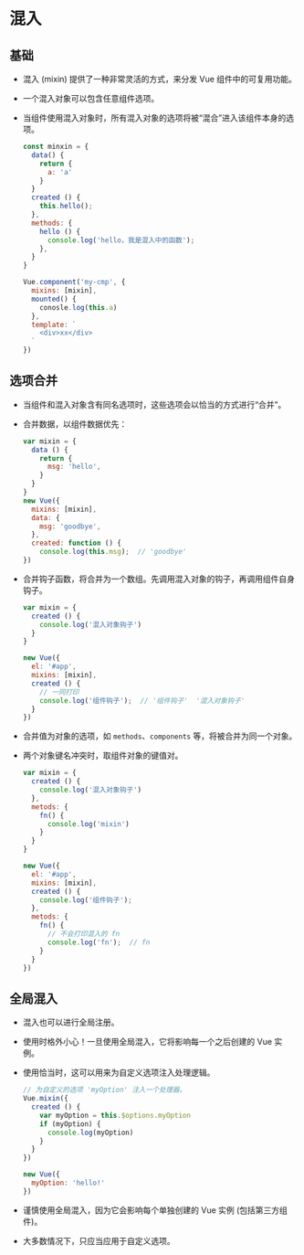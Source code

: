# 混入

## 基础

*   混入 (mixin) 提供了一种非常灵活的方式，来分发 Vue 组件中的可复用功能。

*   一个混入对象可以包含任意组件选项。

*   当组件使用混入对象时，所有混入对象的选项将被“混合”进入该组件本身的选项。

    ```javascript
    const minxin = {
      data() {
        return {
          a: 'a'
        }
      }
      created () {
        this.hello();
      },
      methods: {
        hello () {
          console.log('hello，我是混入中的函数');
        },
      }
    }

    Vue.component('my-cmp', {
      mixins: [mixin],
      mounted() {
        conosle.log(this.a)
      },
      template: `
        <div>xx</div>
      `
    })
    ```

## 选项合并

*   当组件和混入对象含有同名选项时，这些选项会以恰当的方式进行“合并”。

*   合并数据，以组件数据优先：

    ```javascript
    var mixin = {
      data () {
        return {
          msg: 'hello',
        }
      }
    }
    new Vue({
      mixins: [mixin],
      data: {
        msg: 'goodbye',
      },
      created: function () {
        console.log(this.msg);  // 'goodbye'
    })
    ```

*   合并钩子函数，将合并为一个数组。先调用混入对象的钩子，再调用组件自身钩子。

    ```javascript
    var mixin = {
      created () {
        console.log('混入对象钩子')
      }
    }

    new Vue({
      el: '#app',
      mixins: [mixin],
      created () {
        // 一同打印
        console.log('组件钩子');  // '组件钩子'  '混入对象钩子'
      }
    })
    ```

*   合并值为对象的选项，如 `methods`、`components` 等，将被合并为同一个对象。

*   两个对象键名冲突时，取组件对象的键值对。

    ```javascript
    var mixin = {
      created () {
        console.log('混入对象钩子')
      },
      metods: {
        fn() {
          console.log('mixin')
        }
      }
    }

    new Vue({
      el: '#app',
      mixins: [mixin],
      created () {
        console.log('组件钩子');
      },
      metods: {
        fn() {
          // 不会打印混入的 fn
          console.log('fn');  // fn
        }
      }
    })
    ```

## 全局混入

*   混入也可以进行全局注册。

*   使用时格外小心！一旦使用全局混入，它将影响每一个之后创建的 Vue 实例。

*   使用恰当时，这可以用来为自定义选项注入处理逻辑。

    ```javascript
    // 为自定义的选项 'myOption' 注入一个处理器。
    Vue.mixin({
      created () {
        var myOption = this.$options.myOption
        if (myOption) {
          console.log(myOption)
        }
      }
    })

    new Vue({
      myOption: 'hello!'
    })
    ```

*   谨慎使用全局混入，因为它会影响每个单独创建的 Vue 实例 (包括第三方组件)。

*   大多数情况下，只应当应用于自定义选项。
